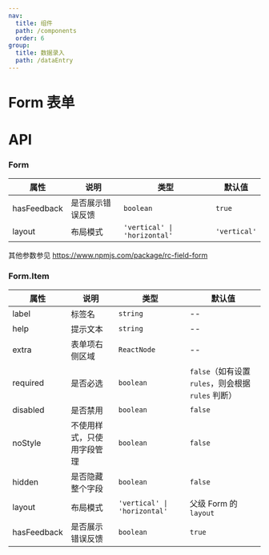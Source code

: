```yaml
---
nav:
  title: 组件
  path: /components
  order: 6
group:
  title: 数据录入
  path: /dataEntry
---
```


# Form 表单

<code src="./demos/demo1.tsx"></code>
<code src="./demos/demo2.tsx"></code>
<code src="./demos/demo3.tsx"></code>

# API

### Form

| 属性        | 说明             | 类型                         | 默认值       |
| ----------- | ---------------- | ---------------------------- | ------------ |
| hasFeedback | 是否展示错误反馈 | `boolean`                    | `true`       |
| layout      | 布局模式         | `'vertical' \| 'horizontal'` | `'vertical'` |

其他参数参见 https://www.npmjs.com/package/rc-field-form

### Form.Item

| 属性        | 说明                       | 类型                         | 默认值                                             |
| ----------- | -------------------------- | ---------------------------- | -------------------------------------------------- |
| label       | 标签名                     | `string`                     | --                                                 |
| help        | 提示文本                   | `string`                     | --                                                 |
| extra       | 表单项右侧区域             | `ReactNode`                  | --                                                 |
| required    | 是否必选                   | `boolean`                    | `false`（如有设置 `rules`，则会根据 `rules` 判断） |
| disabled    | 是否禁用                   | `boolean`                    | `false`                                            |
| noStyle     | 不使用样式，只使用字段管理 | `boolean`                    | `false`                                            |
| hidden      | 是否隐藏整个字段           | `boolean`                    | `false`                                            |
| layout      | 布局模式                   | `'vertical' \| 'horizontal'` | 父级 Form 的 `layout`                              |
| hasFeedback | 是否展示错误反馈           | `boolean`                    | `true`                                             |
